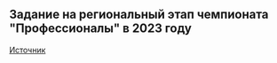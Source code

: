 ## Задание на региональный этап чемпионата "Профессионалы" в 2023 году


[Источник](https://pro.firpo.ru/kompetentsii/)
